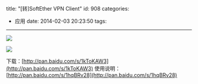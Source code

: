 title: "[转]SoftEther VPN Client"
id: 908
categories:
  - 应用
date: 2014-02-03 20:23:50
tags:
---

![](http://ww4.sinaimg.cn/large/841aea59gw1ed8dlz5cgcj20m80gowfx.jpg)
<!--more-->
![](http://ww4.sinaimg.cn/large/841aea59gw1ed8dm8akcwj20m50ft438.jpg)

<!--easy2hide start{reply_to_this=true}-->
下载：[http://pan.baidu.com/s/1kToKAW3](http://pan.baidu.com/s/1kToKAW3)
使用说明：[http://pan.baidu.com/s/1hqBRv28](http://pan.baidu.com/s/1hqBRv28)
<!--easy2hide end-->